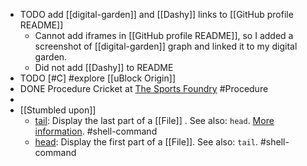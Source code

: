 - TODO add [[digital-garden]] and [[Dashy]] links to [[GitHub profile README]]
	- Cannot add iframes in [[GitHub profile README]], so I added a screenshot of [[digital-garden]] graph and linked it to my digital garden.
	- Did not add [[Dashy]] to README
- TODO [#C] #explore [[uBlock Origin]]
- DONE Procedure Cricket at [The Sports Foundry](https://maps.app.goo.gl/YYZiNA78wud7Sa2n7) #Procedure
-
- [[Stumbled upon]]
	- [tail](https://command-not-found.com/tail): Display the last part of a [[File]] . See also: `head`. [More information](https://www.gnu.org/software/coreutils/manual/html_node/tail-invocation.html#tail-invocation). #shell-command
	- [head](https://www.gnu.org/software/coreutils/manual/html_node/head-invocation.html): Display the first part of a [[File]]. See also: `tail`. #shell-command